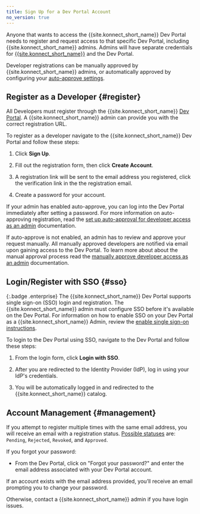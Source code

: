 ```yaml
---
title: Sign Up for a Dev Portal Account
no_version: true
---
```


Anyone that wants to access the {{site.konnect_short_name}} Dev Portal needs to register and request access to that specific Dev Portal, including {{site.konnect_short_name}} admins. Admins will have separate credentials for [{{site.konnect_short_name}}](https://cloud.konghq.com/) and the Dev Portal.

Developer registrations can be manually approved by {{site.konnect_short_name}} admins, or automatically approved by configuring your [auto-approve settings](/konnect/dev-portal/access-and-approval/auto-approve-devs-apps/).


## Register as a Developer {#register}

All Developers must register through the {{site.konnect_short_name}} [Dev Portal](/konnect/dev-portal/access/). A {{site.konnect_short_name}} admin can provide you with the correct registration URL. 

To register as a developer navigate to the {{site.konnect_short_name}} Dev Portal and follow these steps: 

1. Click **Sign Up**.

2. Fill out the registration form, then click **Create Account**.

3. A registration link will be sent to the email address you registered, click the verification link in the the registration email. 

4. Create a password for your account.

If your admin has enabled auto-approve, you can log into the Dev Portal immediately after setting a password. For more information on auto-approving registration, read the [set up auto-approval for developer access as an admin](/konnect/dev-portal/access-and-approval/auto-approve-devs-apps/) documentation.

If auto-approve is not enabled, an admin has to review and approve your request manually. All manually approved developers are notified via email upon gaining access to the Dev Portal. To learn more about about the manual approval process read the [manually approve developer access as an admin](/konnect/dev-portal/access-and-approval/manage-devs/#approve-dev-reg) documentation.

## Login/Register with SSO {#sso}
{:.badge .enterprise}
The {{site.konnect_short_name}} Dev Portal supports single sign-on (SSO) login and registration. The {{site.konnect_short_name}} admin must configure SSO before it's available on the Dev Portal. For information on how to enable SSO on your Dev Portal as a {{site.konnect_short_name}} Admin, review the [enable single sign-on instructions](/konnect/dev-portal/customization/#single-sign-on/). 

To login to the Dev Portal using SSO, navigate to the Dev Portal and follow these steps: 

1. From the login form, click **Login with SSO**.

2. After you are redirected to the Identity Provider (IdP), log in using your IdP's credentials.

3. You will be automatically logged in and redirected to the {{site.konnect_short_name}} catalog.

## Account Management {#management}

If you attempt to register multiple times with the same email address, you will receive an email with a registration status. [Possible statuses](/konnect/dev-portal/access-and-approval/manage-devs/#status/) are: `Pending`, `Rejected`, `Revoked`, and `Approved`.

If you forgot your password: 

* From the Dev Portal, click on "Forgot your password?" and enter the email address associated with your Dev Portal account.

If an account exists with the email address provided, you’ll receive an email prompting you to change your password.

Otherwise, contact a {{site.konnect_short_name}} admin if you have login issues.
